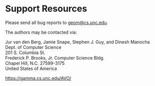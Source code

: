 # Support Resources

Please send all bug reports to [geom@cs.unc.edu](mailto:geom@cs.unc.edu).

The authors may be contacted via:

Jur van den Berg, Jamie Snape, Stephen J. Guy, and Dinesh Manocha    
Dept. of Computer Science  
201 S. Columbia St.  
Frederick P. Brooks, Jr. Computer Science Bldg.  
Chapel Hill, N.C. 27599-3175  
United States of America

<https://gamma.cs.unc.edu/AVO/>

